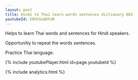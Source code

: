 ```yaml
---
layout: post
title: Hindi to Thai learn words sentences dictionary 802 
youtubeId: E0hk5oQ6YuM
---
```

 
 
Helps to learn Thai words and sentences for Hindi speakers.

Opportunitiy to repeat the words sentences. 

Practice Thai language. 
 
{% include youtubePlayer.html id=page.youtubeId %}
 
 
{% include analytics.html %}